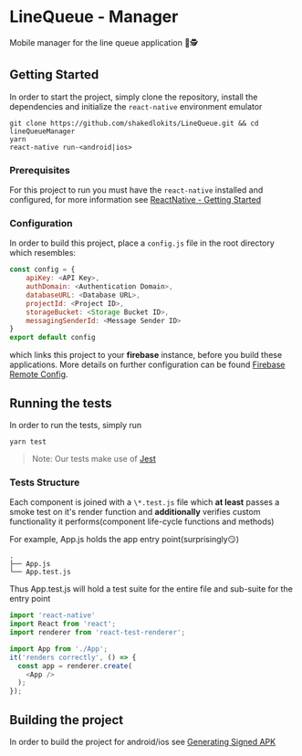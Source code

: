 # LineQueue - Manager

Mobile manager for the line queue application 🏪🕵️‍

## Getting Started

In order to start the project, simply clone the repository, install the dependencies and initialize the `react-native` environment emulator
```shell
git clone https://github.com/shakedlokits/LineQueue.git && cd lineQueueManager
yarn
react-native run-<android|ios>
```

### Prerequisites

For this project to run you must have the `react-native` installed and configured, for more information see [ReactNative - Getting Started](https://facebook.github.io/react-native/docs/getting-started.html)

### Configuration

In order to build this project, place a `config.js` file in the root directory which resembles:
```javascript
const config = {
    apiKey: <API Key>,
    authDomain: <Authentication Domain>,
    databaseURL: <Database URL>,
    projectId: <Project ID>,
    storageBucket: <Storage Bucket ID>,
    messagingSenderId: <Message Sender ID>
}
export default config
```
which links this project to your **firebase** instance, before you build these applications. More details on further configuration can be found [Firebase Remote Config](https://firebase.google.com/docs/remote-config/use-config-rest).

## Running the tests

In order to run the tests, simply run
```shell
yarn test
```

> Note: Our tests make use of [Jest](https://facebook.github.io/jest/)

### Tests Structure

Each component is joined with a `\*.test.js` file which **at least** passes a smoke test on it's render function and **additionally** verifies custom functionality it performs(component life-cycle functions and methods)

For example, App.js holds the app entry point(surprisingly😏)
```
.
├── App.js
└── App.test.js
```
Thus App.test.js will hold a test suite for the entire file and sub-suite for the entry point
```javascript
import 'react-native'
import React from 'react';
import renderer from 'react-test-renderer';

import App from './App';
it('renders correctly', () => {
  const app = renderer.create(
    <App />
  );
});
```

## Building the project

In order to build the project for android/ios see [Generating Signed APK](https://facebook.github.io/react-native/docs/signed-apk-android.html)

